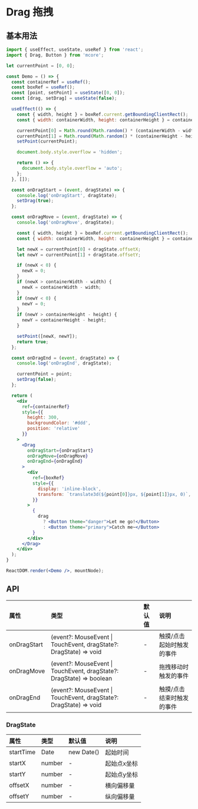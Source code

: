 # Drag 拖拽



## 基本用法

```jsx
import { useEffect, useState, useRef } from 'react';
import { Drag, Button } from 'mcore';

let currentPoint = [0, 0];

const Demo = () => {
  const containerRef = useRef();
  const boxRef = useRef();
  const [point, setPoint] = useState([0, 0]);
  const [drag, setDrag] = useState(false);

  useEffect(() => {
    const { width, height } = boxRef.current.getBoundingClientRect();
    const { width: containerWidth, height: containerHeight } = containerRef.current.getBoundingClientRect();

    currentPoint[0] = Math.round(Math.random() * (containerWidth - width));
    currentPoint[1] = Math.round(Math.random() * (containerHeight - height));
    setPoint(currentPoint);

    document.body.style.overflow = 'hidden';

    return () => {
      document.body.style.overflow = 'auto';
    };
  }, []);

  const onDragStart = (event, dragState) => {
    console.log('onDragStart', dragState);
    setDrag(true);
  };

  const onDragMove = (event, dragState) => {
    console.log('onDragMove', dragState);

    const { width, height } = boxRef.current.getBoundingClientRect();
    const { width: containerWidth, height: containerHeight } = containerRef.current.getBoundingClientRect();

    let newX = currentPoint[0] + dragState.offsetX;
    let newY = currentPoint[1] + dragState.offsetY;

    if (newX < 0) {
      newX = 0;
    }
    if (newX > containerWidth - width) {
      newX = containerWidth - width;
    }
    if (newY < 0) {
      newY = 0;
    }
    if (newY > containerHeight - height) {
      newY = containerHeight - height;
    }

    setPoint([newX, newY]);
    return true;
  };

  const onDragEnd = (event, dragState) => {
    console.log('onDragEnd', dragState);

    currentPoint = point;
    setDrag(false);
  };

  return (
    <div
      ref={containerRef}
      style={{
        height: 300,
        backgroundColor: '#ddd',
        position: 'relative'
      }}
    >
      <Drag
        onDragStart={onDragStart}
        onDragMove={onDragMove}
        onDragEnd={onDragEnd}
      >
        <div
          ref={boxRef}
          style={{
            display: 'inline-block',
            transform: `translate3d(${point[0]}px, ${point[1]}px, 0)`,
          }}
        >
          {
            drag
              ? <Button theme="danger">Let me go!</Button>
              : <Button theme="primary">Catch me~</Button>
          }
        </div>
      </Drag>
    </div>
  );
}

ReactDOM.render(<Demo />, mountNode);
```



## API

| 属性 | 类型 | 默认值 | 说明 |
| :--- | :--- | :--- | :--- |
| onDragStart | (event?: MouseEvent \| TouchEvent, dragState?: DragState) => void | - | 触摸/点击 起始时触发的事件 |
| onDragMove | (event?: MouseEvent \| TouchEvent, dragState?: DragState) => boolean | - | 拖拽移动时触发的事件 |
| onDragEnd | (event?: MouseEvent \| TouchEvent, dragState?: DragState) => void | - | 触摸/点击 结束时触发的事件 |

### DragState
| 属性 | 类型 | 默认值 | 说明 |
| :--- | :--- | :--- | :--- |
| startTime | Date | new Date() | 起始时间 |
| startX | number | - | 起始点x坐标 |
| startY | number | - | 起始点y坐标 |
| offsetX | number | - | 横向偏移量 |
| offsetY | number | - | 纵向偏移量 |
